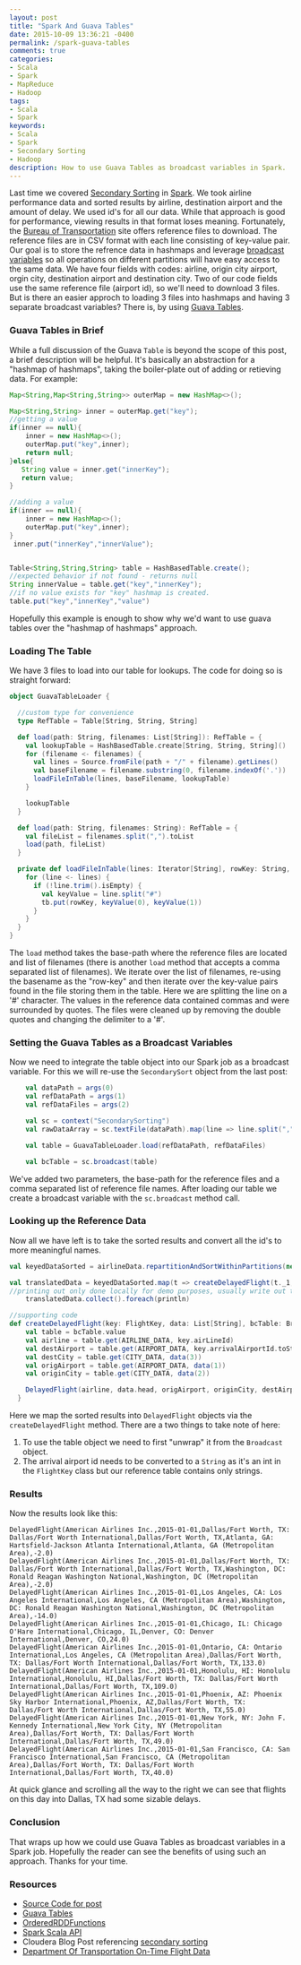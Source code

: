 ```yaml
---
layout: post
title: "Spark And Guava Tables"
date: 2015-10-09 13:36:21 -0400
permalink: /spark-guava-tables
comments: true
categories: 
- Scala
- Spark
- MapReduce
- Hadoop
tags: 
- Scala
- Spark
keywords: 
- Scala
- Spark
- Secondary Sorting
- Hadoop 
description: How to use Guava Tables as broadcast variables in Spark.
---
```

Last time we covered [Secondary Sorting](http://codingjunkie.net/spark-secondary-sort/) in [Spark](http://spark.apache.org/).  We took airline performance data and sorted results by airline, destination airport and the amount of delay.  We used id's for all our data. While that approach is good for performance, viewing results in that format loses meaning.  Fortunately, the [Bureau of Transportation](http://transtats.bts.gov/DL_SelectFields.asp?Table_ID=236&DB_Short_Name=On-Time) site offers reference files to download. The reference files are in CSV format with each line consisting of key-value pair.  Our goal is to store the refrence data in hashmaps and leverage [broadcast variables](http://spark.apache.org/docs/latest/programming-guide.html#broadcast-variables) so all operations on different partitions will have easy access to the same data.  We have four fields with codes: airline, origin city airport, orgin city, destination airport and destination city. Two of our code fields use the same reference file (airport id), so we'll need to download 3 files.  But is there an easier approch to loading 3 files into hashmaps and having 3 separate broadcast variables?  There is, by using [Guava Tables](http://docs.guava-libraries.googlecode.com/git/javadoc/com/google/common/collect/Table.html).
<!-- more -->
### Guava Tables in Brief
While a full discussion of the Guava `Table` is beyond the scope of this post, a brief description will be helpful.  It's basically an abstraction for a "hashmap of hashmaps", taking the boiler-plate out of adding or retieving data. For example:
```java
Map<String,Map<String,String>> outerMap = new HashMap<>();

Map<String,String> inner = outerMap.get("key");
//getting a value
if(inner == null){
    inner = new HashMap<>();
    outerMap.put("key",inner);
    return null;
}else{
   String value = inner.get("innerKey");
   return value; 
}

//adding a value
if(inner == null){
    inner = new HashMap<>();
    outerMap.put("key",inner);
}
 inner.put("innerKey","innerValue");  


Table<String,String,String> table = HashBasedTable.create();
//expected behavior if not found - returns null
String innerValue = table.get("key","innerKey");
//if no value exists for "key" hashmap is created.
table.put("key","innerKey","value")
```
Hopefully this example is enough to show why we'd want to use guava tables over the "hashmap of hashmaps" approach.
### Loading The Table
We have 3 files to load into our table for lookups.  The code for doing so is straight forward:
```scala
object GuavaTableLoader {

  //custom type for convenience
  type RefTable = Table[String, String, String]

  def load(path: String, filenames: List[String]): RefTable = {
    val lookupTable = HashBasedTable.create[String, String, String]()
    for (filename <- filenames) {
      val lines = Source.fromFile(path + "/" + filename).getLines()
      val baseFilename = filename.substring(0, filename.indexOf('.'))
      loadFileInTable(lines, baseFilename, lookupTable)
    }

    lookupTable
  }

  def load(path: String, filenames: String): RefTable = {
    val fileList = filenames.split(",").toList
    load(path, fileList)
  }

  private def loadFileInTable(lines: Iterator[String], rowKey: String, tb: RefTable): Unit = {
    for (line <- lines) {
      if (!line.trim().isEmpty) {
        val keyValue = line.split("#")
        tb.put(rowKey, keyValue(0), keyValue(1))
      }
    }
  }
}
```
The `load` method takes the base-path where the reference files are located and list of filenames (there is another `load` method that accepts a comma separated list of filenames).  We iterate over the list of filenames, re-using the basename as the "row-key" and then iterate over the key-value pairs found in the file storing them in the table. Here we are splitting the line on a '#' character.  The values in the reference data contained commas and were surrounded by quotes.  The files were cleaned up by removing the double quotes and changing the delimiter to a '#'.
### Setting the Guava Tables as a Broadcast Variables
Now we need to integrate the table object into our Spark job as a broadcast variable. For this we will re-use the `SecondarySort` object from the last post: 
```scala
    val dataPath = args(0)
    val refDataPath = args(1)
    val refDataFiles = args(2)

    val sc = context("SecondarySorting")
    val rawDataArray = sc.textFile(dataPath).map(line => line.split(","))

    val table = GuavaTableLoader.load(refDataPath, refDataFiles)

    val bcTable = sc.broadcast(table)
```
We've added two parameters, the base-path for the reference files and a comma separated list of reference file names.  After loading our table we create a broadcast variable with the `sc.broadcast` method call.
### Looking up the Reference Data
Now all we have left is to take the sorted results and convert all the id's to more meaningful names.
```scala
val keyedDataSorted = airlineData.repartitionAndSortWithinPartitions(new AirlineFlightPartitioner(5))

val translatedData = keyedDataSorted.map(t => createDelayedFlight(t._1, t._2, bcTable))
//printing out only done locally for demo purposes, usually write out to HDFS
    translatedData.collect().foreach(println)

//supporting code
def createDelayedFlight(key: FlightKey, data: List[String], bcTable: Broadcast[RefTable]): DelayedFlight = {
    val table = bcTable.value
    val airline = table.get(AIRLINE_DATA, key.airLineId)
    val destAirport = table.get(AIRPORT_DATA, key.arrivalAirportId.toString)
    val destCity = table.get(CITY_DATA, data(3))
    val origAirport = table.get(AIRPORT_DATA, data(1))
    val originCity = table.get(CITY_DATA, data(2))

    DelayedFlight(airline, data.head, origAirport, originCity, destAirport, destCity, key.arrivalDelay)
  }
```
Here we map the sorted results into `DelayedFlight` objects via the `createDelayedFlight` method.  There are a two things to take note of here:

 1.   To use the table object we need to first "unwrap" it from the `Broadcast` object.
 2.   The arrival airport id needs to be converted to a `String` as it's an int in the `FlightKey` class but our reference table contains only strings.
   
### Results
Now the results look like this:
```text
DelayedFlight(American Airlines Inc.,2015-01-01,Dallas/Fort Worth, TX: Dallas/Fort Worth International,Dallas/Fort Worth, TX,Atlanta, GA: Hartsfield-Jackson Atlanta International,Atlanta, GA (Metropolitan Area),-2.0)
DelayedFlight(American Airlines Inc.,2015-01-01,Dallas/Fort Worth, TX: Dallas/Fort Worth International,Dallas/Fort Worth, TX,Washington, DC: Ronald Reagan Washington National,Washington, DC (Metropolitan Area),-2.0)
DelayedFlight(American Airlines Inc.,2015-01-01,Los Angeles, CA: Los Angeles International,Los Angeles, CA (Metropolitan Area),Washington, DC: Ronald Reagan Washington National,Washington, DC (Metropolitan Area),-14.0)
DelayedFlight(American Airlines Inc.,2015-01-01,Chicago, IL: Chicago O'Hare International,Chicago, IL,Denver, CO: Denver International,Denver, CO,24.0)
DelayedFlight(American Airlines Inc.,2015-01-01,Ontario, CA: Ontario International,Los Angeles, CA (Metropolitan Area),Dallas/Fort Worth, TX: Dallas/Fort Worth International,Dallas/Fort Worth, TX,133.0)
DelayedFlight(American Airlines Inc.,2015-01-01,Honolulu, HI: Honolulu International,Honolulu, HI,Dallas/Fort Worth, TX: Dallas/Fort Worth International,Dallas/Fort Worth, TX,109.0)
DelayedFlight(American Airlines Inc.,2015-01-01,Phoenix, AZ: Phoenix Sky Harbor International,Phoenix, AZ,Dallas/Fort Worth, TX: Dallas/Fort Worth International,Dallas/Fort Worth, TX,55.0)
DelayedFlight(American Airlines Inc.,2015-01-01,New York, NY: John F. Kennedy International,New York City, NY (Metropolitan Area),Dallas/Fort Worth, TX: Dallas/Fort Worth International,Dallas/Fort Worth, TX,49.0)
DelayedFlight(American Airlines Inc.,2015-01-01,San Francisco, CA: San Francisco International,San Francisco, CA (Metropolitan Area),Dallas/Fort Worth, TX: Dallas/Fort Worth International,Dallas/Fort Worth, TX,40.0)
```
At quick glance and scrolling all the way to the right we can see that flights on this day into Dallas, TX had some sizable delays.
### Conclusion
That wraps up how we could use Guava Tables as broadcast variables in a Spark job.  Hopefully the reader can see the benefits of using such an approach.  Thanks for your time.
### Resources
*   [Source Code for post](https://github.com/bbejeck/spark-experiments/blob/master/src/main/scala-2.10/bbejeck/sorting/SecondarySort.scala)
*   [Guava Tables](http://docs.guava-libraries.googlecode.com/git/javadoc/com/google/common/collect/Table.html)
*   [OrderedRDDFunctions](http://spark.apache.org/docs/latest/api/scala/index.html#org.apache.spark.rdd.OrderedRDDFunctions)
*   [Spark Scala API](http://spark.apache.org/docs/latest/api/scala/index.html#org.apache.spark.package)
*   Cloudera Blog Post referencing [secondary sorting](http://blog.cloudera.com/blog/2015/03/how-to-tune-your-apache-spark-jobs-part-1/) 
*   [Department Of Transportation On-Time Flight Data](http://transtats.bts.gov/DL_SelectFields.asp?Table_ID=236&DB_Short_Name=On-Time)

